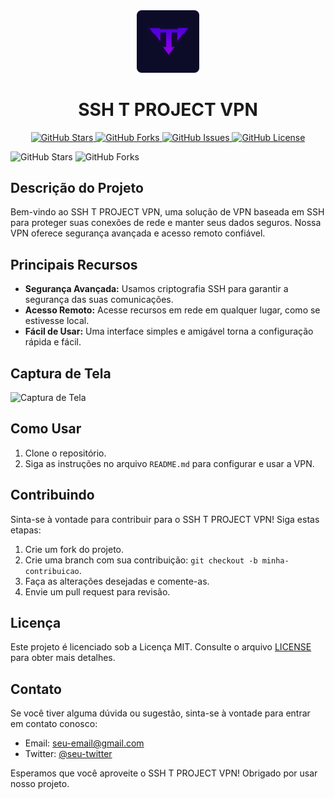 <div align="center">
  <img src="favicon.ico" alt="Logo do SSH T PROJECT VPN" width="100">
</div>

<h1 align="center">SSH T PROJECT VPN</h1>

<div align="center">
  <a href="https://github.com/seu-usuario/seu-repositorio/stargazers">
    <img src="https://img.shields.io/github/stars/seu-usuario/seu-repositorio.svg?style=for-the-badge" alt="GitHub Stars">
  </a>
  <a href="https://github.com/seu-usuario/seu-repositorio/network/members">
    <img src="https://img.shields.io/github/forks/seu-usuario/seu-repositorio.svg?style=for-the-badge" alt="GitHub Forks">
  </a>
  <a href="https://github.com/seu-usuario/seu-repositorio/issues">
    <img src="https://img.shields.io/github/issues/seu-usuario/seu-repositorio.svg?style=for-the-badge" alt="GitHub Issues">
  </a>
  <a href="https://github.com/seu-usuario/seu-repositorio/blob/master/LICENSE">
    <img src="https://img.shields.io/github/license/seu-usuario/seu-repositorio.svg?style=for-the-badge" alt="GitHub License">
  </a>
</div>

![GitHub Stars](https://img.shields.io/github/stars/seu-usuario/seu-repositorio.svg)
![GitHub Forks](https://img.shields.io/github/forks/seu-usuario/seu-repositorio.svg)


## Descrição do Projeto

Bem-vindo ao SSH T PROJECT VPN, uma solução de VPN baseada em SSH para proteger suas conexões de rede e manter seus dados seguros. Nossa VPN oferece segurança avançada e acesso remoto confiável.

## Principais Recursos

- **Segurança Avançada:** Usamos criptografia SSH para garantir a segurança das suas comunicações.
- **Acesso Remoto:** Acesse recursos em rede em qualquer lugar, como se estivesse local.
- **Fácil de Usar:** Uma interface simples e amigável torna a configuração rápida e fácil.

## Captura de Tela

![Captura de Tela](https://sua-url-da-imagem/captura-de-tela.png)

## Como Usar

1. Clone o repositório.
2. Siga as instruções no arquivo `README.md` para configurar e usar a VPN.

## Contribuindo

Sinta-se à vontade para contribuir para o SSH T PROJECT VPN! Siga estas etapas:

1. Crie um fork do projeto.
2. Crie uma branch com sua contribuição: `git checkout -b minha-contribuicao`.
3. Faça as alterações desejadas e comente-as.
4. Envie um pull request para revisão.

## Licença

Este projeto é licenciado sob a Licença MIT. Consulte o arquivo [LICENSE](LICENSE) para obter mais detalhes.

## Contato

Se você tiver alguma dúvida ou sugestão, sinta-se à vontade para entrar em contato conosco:

- Email: seu-email@gmail.com
- Twitter: [@seu-twitter](https://twitter.com/seu-twitter)

Esperamos que você aproveite o SSH T PROJECT VPN! Obrigado por usar nosso projeto.
